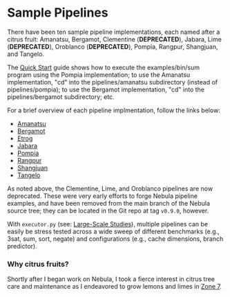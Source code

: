 # Sample Pipelines

There have been ten sample pipeline implementations, each named
after a citrus fruit: Amanatsu, Bergamot, Clementine (**DEPRECATED**),
Jabara, Lime (**DEPRECATED**), Oroblanco (**DEPRECATED**),
Pompia, Rangpur, Shangjuan, and Tangelo.

The [Quick Start](../README.md#quick-start) guide shows how to execute the
examples/bin/sum program
using the Pompia implementation; to use the Amanatsu implementation, "cd"
into the pipelines/amanatsu subdirectory (instead of pipelines/pompia); to
use the Bergamot implementation, "cd" into the pipelines/bergamot subdirectory;
etc.

For a brief overview of each pipeline implmentation, follow the links below:

* [Amanatsu](../pipelines/amanatsu/README.md)
* [Bergamot](../pipelines/bergamot/README.md)
* [Etrog](../pipelines/etrog/README.md)
* [Jabara](../pipelines/jabara/README.md)
* [Pompia](../pipelines/pompia/README.md)
* [Rangpur](../pipelines/rangpur/README.md)
* [Shangjuan](../pipelines/shangjuan/README.md)
* [Tangelo](../pipelines/tangelo/README.md)

As noted above, the Clementine, Lime, and Oroblanco pipelines are now
deprecated. These were very early efforts to forge Nebula pipeline examples,
and have been removed from the main branch of the Nebula source tree; they
can be located in the Git repo at tag `v0.9.0`, however.

With `executor.py` (see: [Large-Scale Studies](./Large-Scale_Studies.md)),
multiple pipelines can be easily be stress tested across a wide sweep of
different benchmarks (e.g., 3sat, sum, sort, negate) and
configurations (e.g., cache dimensions, branch predictor).

### Why citrus fruits?

Shortly after I began work on Nebula, I took a fierce interest in
citrus tree care and maintenance as I endeavored to grow lemons
and limes in [Zone 7](https://planthardiness.ars.usda.gov/).